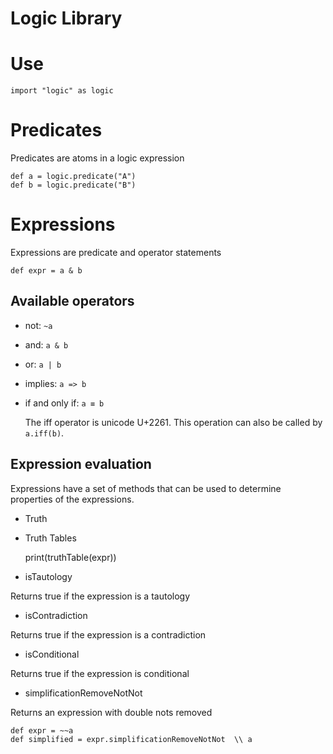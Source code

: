 # Logic Library

# Use

    import "logic" as logic

# Predicates
Predicates are atoms in a logic expression

    def a = logic.predicate("A")
    def b = logic.predicate("B")

# Expressions
Expressions are predicate and operator statements
    
    def expr = a & b

## Available operators
* not:  `~a`
* and:  `a & b`
* or:   `a | b`
* implies:  `a => b`
* if and only if:   `a ≡ b`
  
  The iff operator is unicode U+2261. This operation can also be called by `a.iff(b)`.

## Expression evaluation
Expressions have a set of methods that can be used to determine properties of the expressions.
* Truth
* Truth Tables

    print(truthTable(expr))

* isTautology

Returns true if the expression is a tautology

* isContradiction

Returns true if the expression is a contradiction

* isConditional

Returns true if the expression is conditional

* simplificationRemoveNotNot

Returns an expression with double nots removed

    def expr = ~~a
    def simplified = expr.simplificationRemoveNotNot  \\ a

